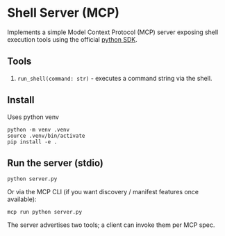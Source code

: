 # Shell Server (MCP)

Implements a simple Model Context Protocol (MCP) server exposing shell
execution tools using the official
[python SDK](https://github.com/modelcontextprotocol/python-sdk).

## Tools

1. `run_shell(command: str)` - executes a command string via the shell.

## Install

Uses python venv

```
python -m venv .venv
source .venv/bin/activate
pip install -e .
```

## Run the server (stdio)

```
python server.py
```

Or via the MCP CLI (if you want discovery / manifest features once available):
```
mcp run python server.py
```

The server advertises two tools; a client can invoke them per MCP spec.

